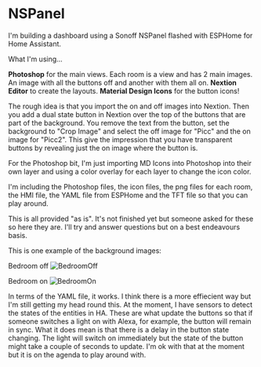 # NSPanel

I'm building a dashboard using a Sonoff NSPanel flashed with ESPHome for Home Assistant.

What I'm using...

**Photoshop** for the main views.  Each room is a view and has 2 main images.  An image with all the buttons off and another with them all on.
**Nextion Editor** to create the layouts.
**Material Design Icons** for the button icons!

The rough idea is that you import the on and off images into Nextion.  Then you add a dual state button in Nextion over the top of the buttons that are part of the background. You remove the text from the button, set the background to "Crop Image" and select the off image for "Picc" and the on image for "Picc2".  This give the impression that you have transparent buttons by revealing just the on image where the button is.

For the Photoshop bit, I'm just importing MD Icons into Photoshop into their own layer and using a color overlay for each layer to change the icon color.  

I'm including the Photoshop files, the icon files, the png files for each room, the HMI file, the YAML file from ESPHome and the TFT file so that you can play around.

This is all provided "as is".  It's not finished yet but someone asked for these so here they are.  I'll try and answer questions but on a best endeavours basis.

This is one example of the background images:

Bedroom off
![BedroomOff](https://user-images.githubusercontent.com/40578133/150555743-ca043f77-86f2-416a-b083-a547a8eb603f.png)

Bedroom on
![BedroomOn](https://user-images.githubusercontent.com/40578133/150555768-5947dfb7-f4b6-4804-b17b-1065144e8efa.png)

In terms of the YAML file, it works.  I think there is a more effiecient way but I'm still getting my head round this.  At the moment, I have sensors to detect the states of the entities in HA.  These are what update the buttons so that if someone switches a light on with Alexa, for example, the button will remain in sync.  What it does mean is that there is a delay in the button state changing.  The light will switch on immediately but the state of the button might take a couple of seconds to update.  I'm ok with that at the moment but it is on the agenda to play around with.
